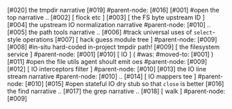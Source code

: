 [#020]       the tmpdir narrative
[#019]       #parent-node: [#016]
[#001] #open the top narrative ..
[#002]       [ flock etc ]
[#003]       [ the FS byte upstream ID ]
[#004]       the upstream IO normalization narrative #parent-node: [#010] ..
[#005]       the path tools narrative ..
[#006]       #track universal uses of `select`-style operations
[#007]       [ hack guess module tree ] #parent-node: [#009]
[#008]       #in-situ hard-coded in-project tmpdir path!
[#009]       [ the filesystem service ] #parent-node: [#001]
[#010]       [ IO ]  ( #was: #moved-to: [#001] )
[#011] #open the file utils agent shoult emit oes #parent-node: [#009]
[#012]       [ IO interceptors filter ] #parent-node: [#010]
[#013]       the IO line stream narrative #parent-node: [#010] ..
[#014]       [ IO mappers tee ] #parent-node: [#010]
[#015] #open stateful IO dry stub so that `close` is better
[#016]       the find narrative ..
[#017]       the grep narrative ..
[#018]       [ walk ] #parent-node: [#009]
